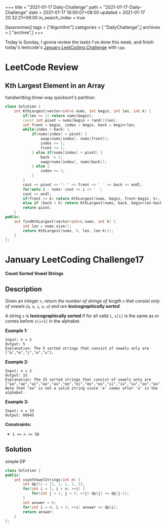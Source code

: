+++
title = "2021-01-17 Daily-Challenge"
path = "2021-01-17-Daily-Challenge"
date = 2021-01-17 16:00:07+08:00
updated = 2021-01-17 20:32:21+08:00
in_search_index = true

[taxonomies]
tags = ["Algorithm"]
categories = [ "DailyChallenge",]
archives = [ "archive",]
+++

Today is Sunday, I gonna review the tasks I've done this week, and finish today's leetcode's [January LeetCoding Challenge](https://leetcode.com/explore/challenge/card/january-leetcoding-challenge-2021/581/week-3-january-15th-january-21st/3607/) with `cpp`.

<!-- more -->

# LeetCode Review

## Kth Largest Element in an Array

handwritting three-way quicksort's partition

``` cpp
class Solution {
    int KthLargest(vector<int>& nums, int begin, int len, int k) {
        if(len <= 1) return nums[begin];
        const int pivot = nums[begin + rand()%len];
        int front = begin, index = begin, back = begin+len;
        while(index < back) {
            if(nums[index] < pivot) {
                swap(nums[index], nums[front]);
                index += 1;
                front += 1;
            } else if(nums[index] > pivot) {
                back -= 1;
                swap(nums[index], nums[back]);
            } else {
                index += 1;
            }
        }
        cout << pivot << ": " << front << ' ' << back << endl;
        for(auto i : nums) cout << i << ' ';
        cout << endl;
        if(front >= k) return KthLargest(nums, begin, front-begin, k);
        else if (back < k) return KthLargest(nums, back, begin+len-back, k);
        return pivot;
    }
public:
    int findKthLargest(vector<int>& nums, int k) {
        int len = nums.size();
        return KthLargest(nums, 0, len, len-k+1);
    }
};
```

# January LeetCoding Challenge17

**Count Sorted Vowel Strings**

## Description

Given an integer `n`, return *the number of strings of length* `n` *that consist only of vowels (*`a`*,* `e`*,* `i`*,* `o`*,* `u`*) and are **lexicographically sorted**.*

A string `s` is **lexicographically sorted** if for all valid `i`, `s[i]` is the same as or comes before `s[i+1]` in the alphabet.

 

**Example 1:**

```
Input: n = 1
Output: 5
Explanation: The 5 sorted strings that consist of vowels only are ["a","e","i","o","u"].
```

**Example 2:**

```
Input: n = 2
Output: 15
Explanation: The 15 sorted strings that consist of vowels only are
["aa","ae","ai","ao","au","ee","ei","eo","eu","ii","io","iu","oo","ou","uu"].
Note that "ea" is not a valid string since 'e' comes after 'a' in the alphabet.
```

**Example 3:**

```
Input: n = 33
Output: 66045
```

 

**Constraints:**

- `1 <= n <= 50` 

## Solution

simple DP

``` cpp
class Solution {
public:
    int countVowelStrings(int n) {
        int dp[5] = {1, 1, 1, 1, 1};
        for(int i = 1; i < n; ++i) {
            for(int j = 1; j < 5; ++j) dp[j] += dp[j-1];
        }
        int answer = 0;
        for(int i = 0; i < 5; ++i) answer += dp[i];
        return answer;
    }
};
```
